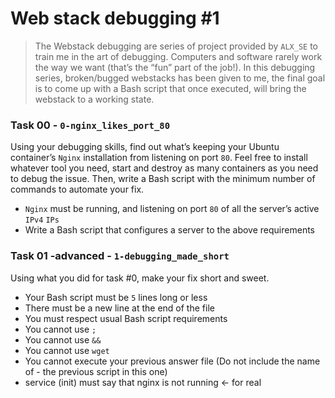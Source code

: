 # Web stack debugging #1

> The Webstack debugging are series of project provided by `ALX_SE` to train me in the art of debugging. Computers and software rarely work the way we want (that’s the “fun” part of the job!). In this debugging series, broken/bugged webstacks has been given to me, the final goal is to come up with a Bash script that once executed, will bring the webstack to a working state. 


### Task 00 - `0-nginx_likes_port_80`
Using your debugging skills, find out what’s keeping your Ubuntu container’s `Nginx` installation from listening on port `80`. Feel free to install whatever tool you need, start and destroy as many containers as you need to debug the issue. Then, write a Bash script with the minimum number of commands to automate your fix.
- `Nginx` must be running, and listening on port `80` of all the server’s active `IPv4` `IPs`
- Write a Bash script that configures a server to the above requirements


### Task 01 -advanced - `1-debugging_made_short`
Using what you did for task #0, make your fix short and sweet.

- Your Bash script must be `5` lines long or less
- There must be a new line at the end of the file
- You must respect usual Bash script requirements
- You cannot use `;`
- You cannot use `&&`
- You cannot use `wget`
- You cannot execute your previous answer file (Do not include the name of - the previous script in this one)
- service (init) must say that nginx is not running ← for real